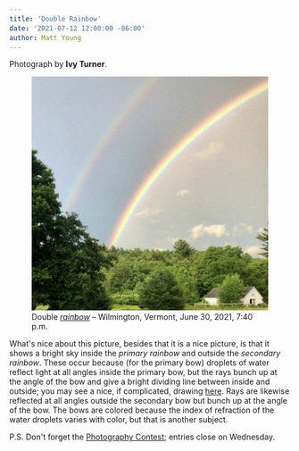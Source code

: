 ```yaml
---
title: 'Double Rainbow'
date: '2021-07-12 12:00:00 -06:00'
author: Matt Young
---
```


Photograph by **Ivy Turner**.

<figure>
<img src="/uploads/2021/IMG_9791_Ivy_Double_Rainbow_600.jpg" alt="Double Rainbow"/>

<figcaption>Double <a href="https://en.wikipedia.org/wiki/Rainbow"><i>rainbow</i></a> &ndash; Wilmington, Vermont, June 30, 2021, 7:40 p.m.
</figcaption>
</figure>

What's nice about this picture, besides that it is a nice picture, is that it shows a bright sky inside the <i>primary rainbow</i> and outside the <i>secondary rainbow</i>. These occur because (for the primary bow) droplets of water reflect light at all angles inside the primary bow, but the rays bunch up at the angle of the bow and give a bright dividing line between inside and outside; you may see a nice, if complicated, drawing <a href="https://en.wikiversity.org/wiki/File:Raindrop_wave.jpg">here</a>. Rays are likewise reflected at all angles outside the secondary bow but bunch up at the angle of the bow. The bows are colored because the index of refraction of the water droplets varies with color, but that is another subject.

P.S. Don't forget the <a href="https://pandasthumb.org/archives/2021/06/photography-contest-xiii.html">Photography Contest</a>; entries close on Wednesday.
